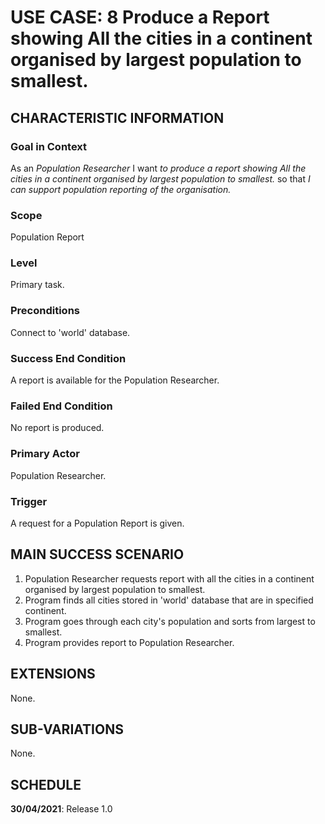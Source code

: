 # USE CASE: 8 Produce a Report showing All the cities in a continent organised by largest population to smallest.

## CHARACTERISTIC INFORMATION

### Goal in Context

As an *Population  Researcher* I want *to produce a report showing All the cities in a continent organised by largest population to smallest.* so that *I can support population reporting of the organisation.*

### Scope

Population Report

### Level

Primary task.

### Preconditions

Connect to 'world' database.

### Success End Condition

A report is available for the Population Researcher.

### Failed End Condition

No report is produced.

### Primary Actor

Population Researcher.

### Trigger

A request for a Population Report is given.

## MAIN SUCCESS SCENARIO

1. Population Researcher requests report with all the cities in a continent organised by largest population to smallest.
2. Program finds all cities stored in 'world' database that are in specified continent.
3. Program goes through each city's population and sorts from largest to smallest.
4. Program provides report to Population Researcher.

## EXTENSIONS

None.

## SUB-VARIATIONS

None.

## SCHEDULE

**30/04/2021**: Release 1.0